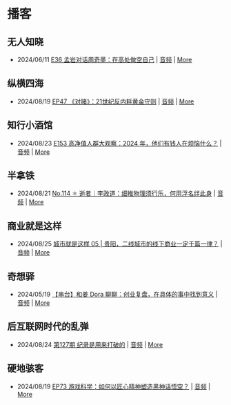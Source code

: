 # 播客

## 无人知晓
- 2024/06/11 [E36 孟岩对话周奇墨：在高处做空自己](https://www.xiaoyuzhoufm.com/episode/6667f31dc26e396a36eefe25) | [音频](https://dts-api.xiaoyuzhoufm.com/track/611719d3cb0b82e1df0ad29e/6667f31dc26e396a36eefe25/media.xyzcdn.net/ljJYPINg_uUnMMt8WMuIsiU41BZt.m4a) | [More](channels/%E6%97%A0%E4%BA%BA%E7%9F%A5%E6%99%93.md)

## 纵横四海
- 2024/08/19 [EP47 《对赌》：21世纪反内耗黄金守则](https://www.ximalaya.com/sound/749741255) | [音频](https://aod.cos.tx.xmcdn.com/storages/92b4-audiofreehighqps/DC/C9/GKwRIJEKl-neBVCTjQMCFEXE.m4a) | [More](channels/%E7%BA%B5%E6%A8%AA%E5%9B%9B%E6%B5%B7.md)

## 知行小酒馆
- 2024/08/23 [E153 高净值人群大观察：2024 年，他们有钱人在烦恼什么？](https://www.xiaoyuzhoufm.com/episode/66c82650ead5fc3792de6e54) | [音频](https://dts-api.xiaoyuzhoufm.com/track/6013f9f58e2f7ee375cf4216/66c82650ead5fc3792de6e54/media.xyzcdn.net/lu6NJVbZ6Kxqsv8knhqCjXR40wvi.m4a) | [More](channels/%E7%9F%A5%E8%A1%8C%E5%B0%8F%E9%85%92%E9%A6%86.md)

## 半拿铁
- 2024/08/21 [No.114 ⚛️ 逝者｜李政道：细推物理须行乐，何用浮名绊此身](https://www.ximalaya.com/sound/750224864) | [音频](https://dl.wavpub.com/item/227_31605232_5834.m4a) | [More](channels/%E5%8D%8A%E6%8B%BF%E9%93%81.md)

## 商业就是这样
- 2024/08/25 [城市就是这样 05 | 贵阳，二线城市的线下商业一定千篇一律？](https://www.ximalaya.com/sound/751464349) | [音频](https://aod.cos.tx.xmcdn.com/storages/168d-audiofreehighqps/37/53/GKwRIJEKoJ55AIpsLwMFad9_.m4a) | [More](channels/%E5%95%86%E4%B8%9A%E5%B0%B1%E6%98%AF%E8%BF%99%E6%A0%B7.md)

## 奇想驿
- 2024/05/19 [【串台】和姜 Dora 聊聊：创业复盘，在具体的事中找到意义](https://www.xiaoyuzhoufm.com/episode/664962d382b428eafd844366) | [音频](https://dts-api.xiaoyuzhoufm.com/track/6034daea97755b8fc9c66480/664962d382b428eafd844366/media.xyzcdn.net/llloyy2KoUURla1cgosxmkenwwHw.m4a) | [More](channels/%E5%A5%87%E6%83%B3%E9%A9%BF.md)

## 后互联网时代的乱弹
- 2024/08/24 [第127期 纪录是用来打破的](https://hosting.wavpub.cn/pie/ep127/) | [音频](https://tk.wavpub.com/WPDL_GgEwYjeAhhaTByZAuSAzgEcJmsehWJSbfTfPSjFSsyRVznDgYYkTtVhrUv-76.mp3) | [More](channels/%E5%90%8E%E4%BA%92%E8%81%94%E7%BD%91%E6%97%B6%E4%BB%A3%E7%9A%84%E4%B9%B1%E5%BC%B9.md)

## 硬地骇客
- 2024/08/19 [EP73 游戏科学：如何以匠心精神塑造黑神话悟空？](https://www.xiaoyuzhoufm.com/episode/66c337e533591c27be384f66) | [音频](https://dts-api.xiaoyuzhoufm.com/track/640ee2438be5d40013fe4a87/66c337e533591c27be384f66/media.xyzcdn.net/lpFhPwUofxvzb5SVRKjZNEUE5bla.m4a) | [More](channels/%E7%A1%AC%E5%9C%B0%E9%AA%87%E5%AE%A2.md)

